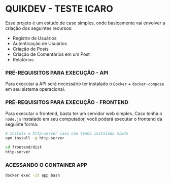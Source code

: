 # QUIKDEV - TESTE ICARO
Esse projeto é um estudo de caso simples, onde basicamente vai envolver a criação dos seguintes recursos:
- Registro de Usuários
- Autenticação de Usuários
- Criação de Posts
- Criação de Comentários em um Post
- Relatórios

### PRÉ-REQUISITOS PARA EXECUÇÃO - API
Para executar a API será necessário ter instalado o `Docker` + `docker-compose` em seu sistema operacional.

### PRÉ-REQUISITOS PARA EXECUÇÃO - FRONTEND
Para executar o frontend, basta ter um servidor web simples. Caso tenha o `node.js` instalado em seu computador, 
você poderá executar o frontend da seguinte forma:
```bash
# Instale o http-server caso não tenha instalado ainda
npm install -g http-server

cd frontend/dist
http-server
```

### ACESSANDO O CONTAINER APP
```bash
docker exec -it app bash
```